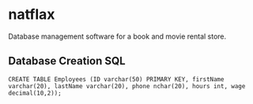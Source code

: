 # natflax
Database management software for a book and movie rental store.

## Database Creation SQL
`CREATE TABLE Employees (ID varchar(50) PRIMARY KEY, firstName varchar(20), lastName varchar(20), phone nchar(20), hours int, wage decimal(10,2));`
